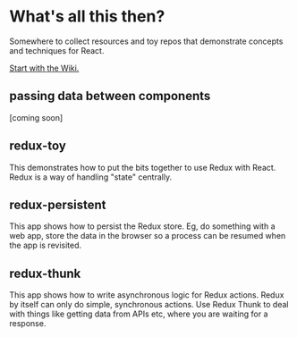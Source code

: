 # What's all this then?

Somewhere to collect resources and toy repos that demonstrate concepts and techniques for React.

[Start with the Wiki.](https://github.com/CoEDL/react-learn/wiki)

## passing data between components

[coming soon]

## redux-toy

This demonstrates how to put the bits together to use Redux with React. Redux is a way of handling "state" centrally.

## redux-persistent

This app shows how to persist the Redux store. Eg, do something with a web app, store the data in the browser so a process can be resumed when the app is revisited.

## redux-thunk

This app shows how to write asynchronous logic for Redux actions. Redux by itself can only do simple, synchronous actions. Use Redux Thunk to deal with things like getting data from APIs etc, where you are waiting for a response.
